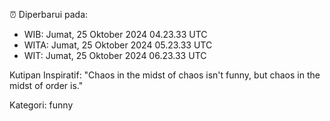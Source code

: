 ⏰ Diperbarui pada:
- WIB: Jumat, 25 Oktober 2024 04.23.33 UTC
- WITA: Jumat, 25 Oktober 2024 05.23.33 UTC
- WIT: Jumat, 25 Oktober 2024 06.23.33 UTC

Kutipan Inspiratif:
"Chaos in the midst of chaos isn't funny, but chaos in the midst of order is."


Kategori: funny

